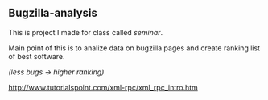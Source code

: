 ## Bugzilla-analysis

This is project I made for class called *seminar*.

Main point of this is to analize data on bugzilla pages and create ranking
list of best software. 

*(less bugs -> higher ranking)* 


http://www.tutorialspoint.com/xml-rpc/xml_rpc_intro.htm

